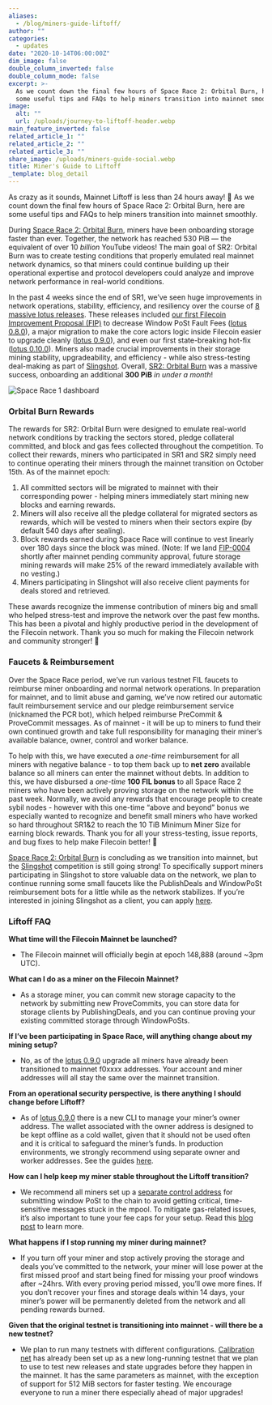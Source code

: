 ```yaml
---
aliases:
  - /blog/miners-guide-liftoff/
author: ""
categories:
  - updates
date: "2020-10-14T06:00:00Z"
dim_image: false
double_column_inverted: false
double_column_mode: false
excerpt: >-
  As we count down the final few hours of Space Race 2: Orbital Burn, here are
  some useful tips and FAQs to help miners transition into mainnet smoothly.
image:
  alt: ""
  url: /uploads/journey-to-liftoff-header.webp
main_feature_inverted: false
related_article_1: ""
related_article_2: ""
related_article_3: ""
share_image: /uploads/miners-guide-social.webp
title: Miner's Guide to Liftoff
_template: blog_detail
---
```


As crazy as it sounds, Mainnet Liftoff is less than 24 hours away! 🤯 As we count down the final few hours of Space Race 2: Orbital Burn, here are some useful tips and FAQs to help miners transition into mainnet smoothly.

During [Space Race 2: Orbital Burn](https://filecoin.io/blog/space-race-2/#introducing-space-race-2), miners have been onboarding storage faster than ever. Together, the network has reached 530 PiB — the equivalent of over 10 _billion_ YouTube videos! The main goal of SR2: Orbital Burn was to create testing conditions that properly emulated real mainnet network dynamics, so that miners could continue building up their operational expertise and protocol developers could analyze and improve network performance in real-world conditions.

In the past 4 weeks since the end of SR1, we’ve seen huge improvements in network operations, stability, efficiency, and resiliency over the course of [8 massive lotus releases](https://github.com/filecoin-project/lotus/releases). These releases included [our first Filecoin Improvement Proposal (FIP)](https://github.com/filecoin-project/FIPs/blob/master/FIPS/fip-0002.md) to decrease Window PoSt Fault Fees ([lotus 0.8.0](https://github.com/filecoin-project/lotus/releases/tag/v0.8.0)), a major migration to make the core actors logic inside Filecoin easier to upgrade cleanly ([lotus 0.9.0](https://github.com/filecoin-project/lotus/releases/tag/v0.9.0)), and even our first state-breaking hot-fix ([lotus 0.10.0](https://github.com/filecoin-project/lotus/releases/tag/v0.10.0)). Miners also made crucial improvements in their storage mining stability, upgradeability, and efficiency - while also stress-testing deal-making as part of [Slingshot](http://slingshot.filecoin.io/). Overall, [SR2: Orbital Burn](https://filecoin.io/blog/space-race-2/#introducing-space-race-2) was a massive success, onboarding an additional **300 PiB** _in under a month_!

![Space Race 1 dashboard](https://filecoin.io/vintage/images/blog/SP2-dashboard.jpg)

### Orbital Burn Rewards

The rewards for SR2: Orbital Burn were designed to emulate real-world network conditions by tracking the sectors stored, pledge collateral committed, and block and gas fees collected throughout the competition. To collect their rewards, miners who participated in SR1 and SR2 simply need to continue operating their miners through the mainnet transition on October 15th. As of the mainnet epoch:

1. All committed sectors will be migrated to mainnet with their corresponding power - helping miners immediately start mining new blocks and earning rewards.
2. Miners will also receive all the pledge collateral for migrated sectors as rewards, which will be vested to miners when their sectors expire (by default 540 days after sealing).
3. Block rewards earned during Space Race will continue to vest linearly over 180 days since the block was mined. (Note: If we land [FIP-0004](https://github.com/filecoin-project/FIPs/blob/fip-0004/FIPS/fip-0004.md) shortly after mainnet pending community approval, future storage mining rewards will make 25% of the reward immediately available with no vesting.)
4. Miners participating in Slingshot will also receive client payments for deals stored and retrieved.

These awards recognize the immense contribution of miners big and small who helped stress-test and improve the network over the past few months. This has been a pivotal and highly productive period in the development of the Filecoin network. Thank you so much for making the Filecoin network and community stronger! 💪

### Faucets & Reimbursement

Over the Space Race period, we’ve run various testnet FIL faucets to reimburse miner onboarding and normal network operations. In preparation for mainnet, and to limit abuse and gaming, we’ve now retired our automatic fault reimbursement service and our pledge reimbursement service (nicknamed the PCR bot), which helped reimburse PreCommit & ProveCommit messages. As of mainnet - it will be up to miners to fund their own continued growth and take full responsibility for managing their miner’s available balance, owner, control and worker balance.

To help with this, we have executed a _one-time_ reimbursement for all miners with negative balance - to top them back up to **net zero** available balance so all miners can enter the mainnet without debts. In addition to this, we have disbursed a _one-time_ **100 FIL bonus** to all Space Race 2 miners who have been actively proving storage on the network within the past week. Normally, we avoid any rewards that encourage people to create sybil nodes - however with this one-time “above and beyond” bonus we especially wanted to recognize and benefit small miners who have worked so hard throughout SR1&2 to reach the 10 TiB Minimum Miner Size for earning block rewards. Thank you for all your stress-testing, issue reports, and bug fixes to help make Filecoin better! 🙏

[Space Race 2: Orbital Burn](https://filecoin.io/blog/space-race-2/#introducing-space-race-2) is concluding as we transition into mainnet, but the [Slingshot](http://slingshot.filecoin.io/) competition is still going strong! To specifically support miners participating in Slingshot to store valuable data on the network, we plan to continue running some small faucets like the PublishDeals and WindowPoSt reimbursement bots for a little while as the network stabilizes. If you’re interested in joining Slingshot as a client, you can apply [here](https://slingshot.filecoin.io/).

### Liftoff FAQ

**What time will the Filecoin Mainnet be launched?**

- The Filecoin mainnet will officially begin at epoch 148,888 (around \~3pm UTC).

**What can I do as a miner on the Filecoin Mainnet?**

- As a storage miner, you can commit new storage capacity to the network by submitting new ProveCommits, you can store data for storage clients by PublishingDeals, and you can continue proving your existing committed storage through WindowPoSts.

**If I’ve been participating in Space Race, will anything change about my mining setup?**

- No, as of the [lotus 0.9.0](https://github.com/filecoin-project/lotus/releases/tag/v0.9.0) upgrade all miners have already been transitioned to mainnet f0xxxx addresses. Your account and miner addresses will all stay the same over the mainnet transition.

**From an operational security perspective, is there anything I should change before Liftoff?**

- As of [lotus 0.9.0](https://github.com/filecoin-project/lotus/releases/tag/v0.9.0) there is a new CLI to manage your miner’s owner address. The wallet associated with the owner address is designed to be kept offline as a cold wallet, given that it should not be used often and it is critical to safeguard the miner’s funds. In production environments, we strongly recommend using separate owner and worker addresses. See the guides [here](https://lotus.filecoin.io/tutorials/lotus-miner/run-a-miner/#setup-wallets-for-the-miner).

**How can I help keep my miner stable throughout the Liftoff transition?**

- We recommend all miners set up a [separate control address](https://lotus.filecoin.io/tutorials/lotus-miner/run-a-miner/#setup-wallets-for-the-miner) for submitting window PoSt to the chain to avoid getting critical, time-sensitive messages stuck in the mpool. To mitigate gas-related issues, it’s also important to tune your fee caps for your setup. Read this [blog post](https://filecoin.io/blog/filecoin-features-gas-fees/) to learn more.

**What happens if I stop running my miner during mainnet?**

- If you turn off your miner and stop actively proving the storage and deals you’ve committed to the network, your miner will lose power at the first missed proof and start being fined for missing your proof windows after \~24hrs. With every proving period missed, you’ll owe more fines. If you don’t recover your fines and storage deals within 14 days, your miner’s power will be permanently deleted from the network and all pending rewards burned.

**Given that the original testnet is transitioning into mainnet - will there be a new testnet?**

- We plan to run many testnets with different configurations. [Calibration net](https://network.filecoin.io/#calibration) has already been set up as a new long-running testnet that we plan to use to test new releases and state upgrades before they happen in the mainnet. It has the same parameters as mainnet, with the exception of support for 512 MiB sectors for faster testing. We encourage everyone to run a miner there especially ahead of major upgrades!
